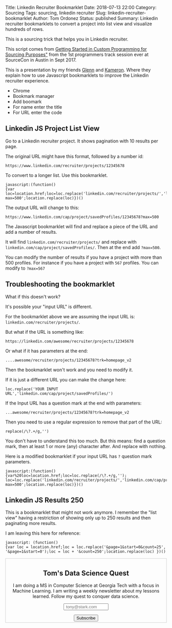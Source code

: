 Title: Linkedin Recruiter Bookmarklet
Date: 2018-07-13 22:00
Category: Sourcing
Tags: sourcing, linkedin recruiter
Slug: linkedin-recruiter-bookmarklet
Author: Tom Ordonez
Status: published
Summary: Linkedin recruiter bookmarklets to convert a project into list view and visualize hundreds of rows.

This is a sourcing trick that helps you in Linkedin recruiter.

This script comes from <a href="https://www.slideshare.net/gutmach/getting-started-in-custom-programming-for-talent-sourcing" target="_blank">Getting Started in Custom Programming for Sourcing Purposes"</a> from the 1st programmers track session ever at SourceCon in Austin in Sept 2017.

This is a presentation by my friends <a href="https://twitter.com/gutmach" target="_blank">Glenn</a> and <a href="https://twitter.com/kamoswin" target="_blank">Kameron</a>. Where they explain how to use Javascript bookmarklets to improve the Linkedin recruiter experience.

* Chrome
* Bookmark manager
* Add boomark
* For name enter the title
* For URL enter the code

## Linkedin JS Project List View

Go to a Linkedin recruiter project. It shows pagination with 10 results per page.

The original URL might have this format, followed by a number id:

    https://www.linkedin.com/recruiter/projects/12345678

To convert to a longer list. Use this bookmarklet.

    javascript:(function()
    {var loc=location.href;loc=loc.replace('linkedin.com/recruiter/projects/','linkedin.com/cap/project/savedProfiles/');loc=loc+'?max=500';location.replace(loc)})()

The output URL will change to this:

    https://www.linkedin.com/cap/project/savedProfiles/12345678?max=500

The Javascript bookmarklet will find and replace a piece of the URL and add a number of results.

It will find `linkedin.com/recruiter/projects/` and replace with `linkedin.com/cap/project/savedProfiles/`. Then at the end add `?max=500`.

You can modify the number of results if you have a project with more than 500 profiles. For instance if you have a project with `567` profiles. You can modify to `?max=567`

## Troubleshooting the bookmarklet

What if this doesn't work?

It's possible your "input URL" is different.

For the bookmarklet above we are assuming the input URL is: `linkedin.com/recruiter/projects/`.

But what if the URL is something like:
    
    https://linkedin.com/awesome/recruiter/projects/12345678

Or what if it has parameters at the end:

    ....awesome/recruiter/projects/12345678?trk=homepage_v2

Then the bookmarklet won't work and you need to modify it.

If it is just a different URL you can make the change here:

    loc.replace('YOUR INPUT URL','linkedin.com/cap/project/savedProfiles/')

If the Input URL has a question mark at the end with parameters:

    ...awesome/recruiter/projects/12345678?trk=homepage_v2

Then you need to use a regular expression to remove that part of the URL:

    replace(/\?.+/g,'')

You don't have to understand this too much. But this means: find a question mark, then at least 1 or more (any) character after. And replace with nothing.

Here is a modified bookmarklet if your input URL has `?` question mark parameters.

    javascript:(function()
    {var%20loc=location.href;loc=loc.replace(/\?.+/g,'');
    loc=loc.replace('linkedin.com/recruiter/projects/','linkedin.com/cap/project/savedProfiles/');loc=loc+'?max=500';location.replace(loc)})()

## Linkedin JS Results 250

This is a bookmarklet that might not work anymore. I remember the "list view" having a restriction of showing only up to 250 results and then paginating more results.

I am leaving this here for reference:

    javascript: (function()
    {var loc = location.href;loc = loc.replace('&page=1&start=0&count=25', '&page=1&start=0');loc = loc + '&count=250';location.replace(loc) })()

<form style="border:1px solid #ccc;padding:3px;text-align:center;" action="https://tinyletter.com/tomordonez" method="post" target="popupwindow" onsubmit="window.open('https://tinyletter.com/tomordonez', 'popupwindow', 'scrollbars=yes,width=800,height=600');return true"><h2><label for="tlemail">Tom's Data Science Quest</label></h2><p>I am doing a MS in Computer Science at Georgia Tech with a focus in Machine Learning. I am writing a weekly newsletter about my lessons learned. Follow my quest to conquer data science.</p><p><input type="text" style="width:140px" name="email" id="tlemail" value placeholder=" tony@stark.com" /></p><input type="hidden" value="1" name="embed"/><input type="submit" value="Subscribe" /></form>